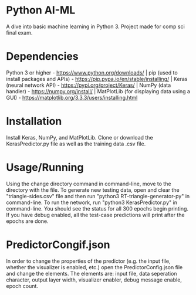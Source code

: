 # Python AI-ML

A dive into basic machine learning in Python 3. Project made for comp sci final exam.


# Dependencies
Python 3 or higher - https://www.python.org/downloads/   |   pip (used to install packages and APIs) - https://pip.pypa.io/en/stable/installing/   |   Keras (neural network API) - https://pypi.org/project/Keras/   |   NumPy (data handler) - https://numpy.org/install/   |   MatPlotLib (for displaying data using a GUI) - https://matplotlib.org/3.3.3/users/installing.html


# Installation
Install Keras, NumPy, and MatPlotLib. Clone or download the KerasPredictor.py file as well as the training data .csv file.


# Usage/Running
Using the change directory command in command-line, move to the directory with the file. To generate new testing data, open and clear the "triangle-sides.csv" file and then run "python3 RT-triangle-generator-py" in command-line. To run the network, run "python3 KerasPredictor.py" in command-line. You should see the status for all 300 epochs begin printing. If you have debug enabled, all the test-case predictions will print after the epochs are done.


# PredictorCongif.json
In order to change the properties of the predictor (e.g. the input file, whether the visualizer is enabled, etc.) open the PredictorConfig.json file and change the elements. The elements are: input file, data seperation character, output layer width, visualizer enabler, debug message enable, epoch count.
